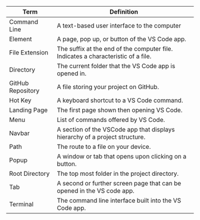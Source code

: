 | **Term**   |      **Definition**      |
|----------|-------------|
| Command Line | A text-based user interface to the computer |
| Element | A page, pop up, or button of the VS Code app. |
| File Extension| The suffix at the end of the computer file. Indicates a characteristic of a file. |
| Directory | The current folder that the VS Code app is opened in. |
| GitHub Repository | A file storing your project on GitHub. |
| Hot Key | A keyboard shortcut to a VS Code command. |
| Landing Page | The first page shown then opening VS Code. |
| Menu | List of commands offered by VS Code. |
| Navbar |A section of the VSCode app that displays hierarchy of a project structure. |
| Path | The route to a file on your device. |
| Popup | A window or tab that opens upon clicking on a button. |
| Root Directory | The top most folder in the project directory. |
| Tab | A second or further screen page that can be opened in the VS code app. |
| Terminal | The command line interface built into the VS Code app. |
